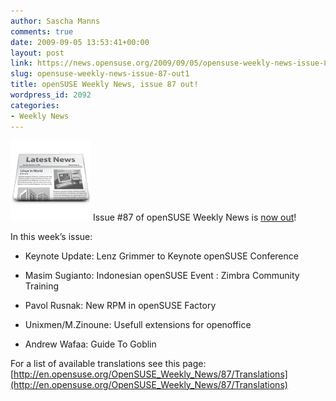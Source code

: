 ```yaml
---
author: Sascha Manns
comments: true
date: 2009-09-05 13:53:41+00:00
layout: post
link: https://news.opensuse.org/2009/09/05/opensuse-weekly-news-issue-87-out1/
slug: opensuse-weekly-news-issue-87-out1
title: openSUSE Weekly News, issue 87 out!
wordpress_id: 2092
categories:
- Weekly News
---
```


![news](/wp-content/uploads/2007/11/knewsticker.png) Issue #87 of openSUSE Weekly News is [now out](http://en.opensuse.org/OpenSUSE_Weekly_News/87)!

In this week’s issue:



	
  * Keynote Update: Lenz Grimmer to Keynote openSUSE Conference

	
  * Masim Sugianto: Indonesian openSUSE Event : Zimbra Community Training

	
  * Pavol Rusnak: New RPM in openSUSE Factory

	
  * Unixmen/M.Zinoune: Usefull extensions for openoffice

	
  * Andrew Wafaa: Guide To Goblin


For a list of available translations see this page:
[http://en.opensuse.org/OpenSUSE_Weekly_News/87/Translations](http://en.opensuse.org/OpenSUSE_Weekly_News/87/Translations)
